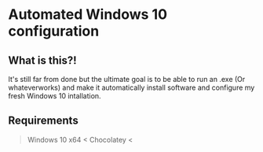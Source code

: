 # Automated Windows 10 configuration


## What is this?!
It's still far from done but the ultimate goal is to be able to run an .exe (Or whateverworks) and make it automatically install software and configure my fresh Windows 10 intallation.

## Requirements
> Windows 10 x64 <
> Chocolatey < 

